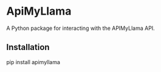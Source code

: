 # ApiMyLlama

A Python package for interacting with the APIMyLlama API.

## Installation

pip install apimyllama
